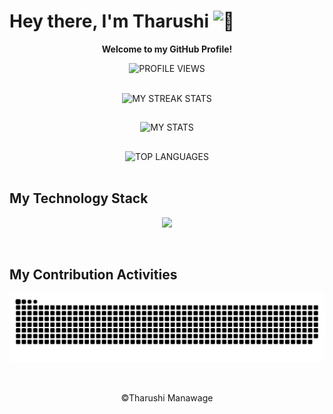 <h1> Hey there, I'm Tharushi <img alt="👋" width="30px" src="https://github.com/TheDudeThatCode/TheDudeThatCode/blob/master/Assets/Hi.gif"> </h1>

<!--
**tharushi-manawage/tharushi-manawage** is a ✨ _special_ ✨ repository because its `README.md` (this file) appears on your GitHub profile.

Here are some ideas to get you started:

- 🔭 I’m currently working on ...
- 🌱 I’m currently learning ...
- 👯 I’m looking to collaborate on ...
- 🤔 I’m looking for help with ...
- 💬 Ask me about ...
- 📫 How to reach me: ...
- 😄 Pronouns: ...
- ⚡ Fun fact: ...
-->

<p align="center"> <b> Welcome to my GitHub Profile! </b> </p>

<p align="center">
  <img alt="PROFILE VIEWS" src="https://komarev.com/ghpvc/?username=tharushi-manawage"/>
</p>

<br>

<div align="center">
  <img alt="MY STREAK STATS" src="https://github-readme-streak-stats.herokuapp.com/?user=tharushi-manawage&theme=gruvbox&border_radius=3%"/>

  ##

  <!-- ![tharushi's github stats](https://github-readme-stats.vercel.app/api?username=tharushi-manawage&show_icons=true&theme=gruvbox)  -->
  <img alt="MY STATS" src="https://github-readme-stats.vercel.app/api?username=tharushi-manawage&show_icons=true&theme=gruvbox&border_radius=15%"/>

  ##

  <!-- ![Top Langs](https://github-readme-stats.vercel.app/api/top-langs/?username=tharushi-manawage&layout=compact&theme=gruvbox) -->
  <img alt="TOP LANGUAGES" src="https://github-readme-stats.vercel.app/api/top-langs/?username=tharushi-manawage&layout=compact&theme=gruvbox&border_radius=15%"/>
</div>

<br>

## My Technology Stack

<p align="center">
  <img src="https://skillicons.dev/icons?i=html,css,java,javascript,ts,bootstrap,angular,spring,nodejs,express,nestjs,mysql,postgres,git,github,docker,postman,googlecloud,windows,linux,figma&theme=light">
</p>

<br>

## My Contribution Activities

<div align="center">
  <!--  <img alt="CONTRIBUTIONS GRID" src="https://raw.githubusercontent.com/salesp07/salesp07/output/github-contribution-grid-snake.svg"/>  -->
  
  <!--  ![snake gif](https://github.com/tharushi-manawage/tharushi-manawage/blob/output/github-snake-dark.svg)  -->
  <img alt="MY CONTRIBUTIONS GRID" src="https://github.com/tharushi-manawage/tharushi-manawage/blob/output/github-snake-dark.svg"/>
</div>

<br>

##

<p align="center"> ©Tharushi Manawage </p>
